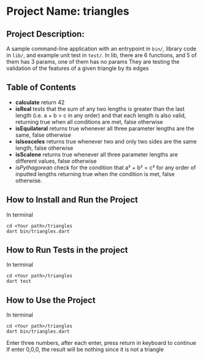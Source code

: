 # Project Name: triangles

## Project Description:

A sample command-line application with an entrypoint in `bin/`, library code
in `lib/`, and example unit test in `test/`.
In lib, there are 6 functions, and 5 of them has 3 params, one of them has no params
They are testing the validation of the features of a given triangle by its edges

## Table of Contents

- **calculate** return 42
- **isReal** tests that the sum of any two lengths is greater than the last length (i.e. a + b > c in any order) and that each length is also valid, returning true when all conditions are met, false otherwise
- **isEquilateral** returns true whenever all three parameter lengths are the same, false otherwise
- **isIsosceles** returns true whenever two and only two sides are the same length, false otherwise
- **isScalene** returns true whenever all three parameter lengths are different values, false otherwise
- _isPythagorean_ check for the condition that a² + b² = c² for any order of inputted lengths returning true when the condition is met, false otherwise.

## How to Install and Run the Project

In terminal

```
cd <Your path>/triangles
dart bin/triangles.dart
```

## How to Run Tests in the project

In terminal

```
cd <Your path>/triangles
dart test
```

## How to Use the Project

In terminal

```
cd <Your path>/triangles
dart bin/triangles.dart
```

Enter three numbers, after each enter, press return in keyboard to continue
If enter 0,0,0, the result will be nothing since it is not a triangle
